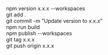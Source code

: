 npm version  x.x.x --workspaces  
git add .  
git commit -m "Update version to x.x.x"  
npm run build  
npm publish --workspaces  
git tag x.x.x  
git push origin x.x.x  